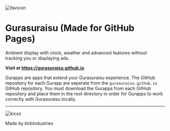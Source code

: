 ![favicon](https://github.com/user-attachments/assets/48c1a6bc-4e8c-4c77-9126-12146139b667)
# Gurasuraisu (Made for GitHub Pages)
Ambient display with clock, weather and advanced features without tracking you or displaying ads.

**Visit at https://gurasuraisu.github.io**

Gurapps are apps that extend your Gurasuraisu experience. The GitHub repository for each Gurapp are seperate from the `gurasuraisu.github.io` GitHub repository.
You must download the Gurapps from each GitHub repository and place them in the root directory in order for Gurapps to work correctly with Gurasuraisu locally.

---

![kicxs](https://github.com/user-attachments/assets/9df7e24d-2cc7-44bb-b359-ef35c296248f)

Made by kirbIndustries
